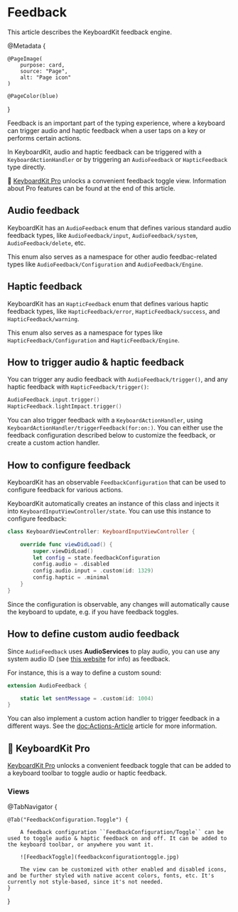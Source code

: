 # Feedback

This article describes the KeyboardKit feedback engine.

@Metadata {
    
    @PageImage(
        purpose: card,
        source: "Page",
        alt: "Page icon"
    )
    
    @PageColor(blue)
}

Feedback is an important part of the typing experience, where a keyboard can trigger audio and haptic feedback when a user taps on a key or performs certain actions.

In KeyboardKit, audio and haptic feedback can be triggered with a ``KeyboardActionHandler`` or by triggering an ``AudioFeedback`` or ``HapticFeedback`` type directly.

👑 [KeyboardKit Pro][Pro] unlocks a convenient feedback toggle view. Information about Pro features can be found at the end of this article.



## Audio feedback

KeyboardKit has an ``AudioFeedback`` enum that defines various standard audio feedback types, like ``AudioFeedback/input``, ``AudioFeedback/system``, ``AudioFeedback/delete``, etc.

This enum also serves as a namespace for other audio feedbac-related types like ``AudioFeedback/Configuration`` and ``AudioFeedback/Engine``.



## Haptic feedback

KeyboardKit has an ``HapticFeedback`` enum that defines various haptic feedback types, like ``HapticFeedback/error``, ``HapticFeedback/success``, and ``HapticFeedback/warning``. 

This enum also serves as a namespace for types like ``HapticFeedback/Configuration`` and ``HapticFeedback/Engine``.



## How to trigger audio & haptic feedback

You can trigger any audio feedback with ``AudioFeedback/trigger()``, and any haptic feedback with ``HapticFeedback/trigger()``:

```swift
AudioFeedback.input.trigger()
HapticFeedback.lightImpact.trigger()
```

You can also trigger feedback with a ``KeyboardActionHandler``, using ``KeyboardActionHandler/triggerFeedback(for:on:)``. You can either use the feedback configuration described below to customize the feedback, or create a custom action handler. 



## How to configure feedback

KeyboardKit has an observable ``FeedbackConfiguration`` that can be used to configure feedback for various actions. 

KeyboardKit automatically creates an instance of this class and injects it into ``KeyboardInputViewController/state``. You can use this instance to configure feedback:

```swift
class KeyboardViewController: KeyboardInputViewController {

    override func viewDidLoad() {
        super.viewDidLoad()
        let config = state.feedbackConfiguration 
        config.audio = .disabled
        config.audio.input = .custom(id: 1329)
        config.haptic = .minimal
    }
}
```

Since the configuration is observable, any changes will automatically cause the keyboard to update, e.g. if you have feedback toggles.



## How to define custom audio feedback

Since ``AudioFeedback`` uses **AudioServices** to play audio, you can use any system audio ID (see [this website](https://iphonedev.wiki/index.php/AudioServices) for info) as feedback. 

For instance, this is a way to define a custom sound:

```swift
extension AudioFeedback {

    static let sentMessage = .custom(id: 1004)
}
```

You can also implement a custom action handler to trigger feedback in a different ways. See the <doc:Actions-Article> article for more information.



## 👑 KeyboardKit Pro

[KeyboardKit Pro][Pro] unlocks a convenient feedback toggle that can be added to a keyboard toolbar to toggle audio or haptic feedback.

[Pro]: https://github.com/KeyboardKit/KeyboardKitPro

### Views

@TabNavigator {
    
    @Tab("FeedbackConfiguration.Toggle") {
        
        A feedback configuration ``FeedbackConfiguration/Toggle`` can be used to toggle audio & haptic feedback on and off. It can be added to the keyboard toolbar, or anywhere you want it.
        
        ![FeedbackToggle](feedbackconfigurationtoggle.jpg)
        
        The view can be customized with other enabled and disabled icons, and be further styled with native accent colors, fonts, etc. It's currently not style-based, since it's not needed.
    }
}


